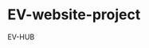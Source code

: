 # EV-website-project
<a src="https://danil44.github.io/EV-website-project/build/home-page.html">EV-HUB</a>
